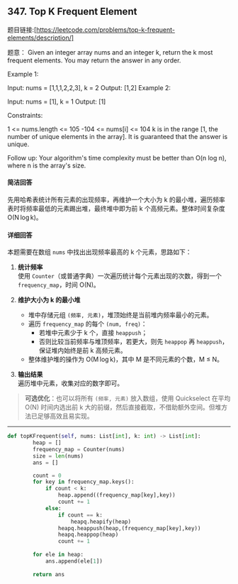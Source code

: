 ## 347. Top K Frequent Element

题目链接:[https://leetcode.com/problems/top-k-frequent-elements/description/]

题意： Given an integer array nums and an integer k, return the k most frequent elements. You may return the answer in any order.

Example 1:

Input: nums = [1,1,1,2,2,3], k = 2
Output: [1,2]
Example 2:

Input: nums = [1], k = 1
Output: [1]
 

Constraints:

1 <= nums.length <= 105
-104 <= nums[i] <= 104
k is in the range [1, the number of unique elements in the array].
It is guaranteed that the answer is unique.
 

Follow up: Your algorithm's time complexity must be better than O(n log n), where n is the array's size.


#### 简洁回答
先用哈希表统计所有元素的出现频率，再维护一个大小为 k 的最小堆，遍历频率表时将频率最低的元素踢出堆，最终堆中即为前 k 个高频元素。整体时间复杂度 O(N log k)。

#### 详细回答
本题需要在数组 `nums` 中找出出现频率最高的 k 个元素，思路如下：

1. **统计频率**  
   使用 `Counter`（或普通字典）一次遍历统计每个元素出现的次数，得到一个 `frequency_map`，时间 O(N)。

2. **维护大小为 k 的最小堆**  
   - 堆中存储元组 `(频率, 元素)`，堆顶始终是当前堆内频率最小的元素。  
   - 遍历 `frequency_map` 的每个 `(num, freq)`：  
     - 若堆中元素少于 k 个，直接 `heappush`；  
     - 否则比较当前频率与堆顶频率，若更大，则先 `heappop` 再 `heappush`，保证堆内始终是前 k 高频元素。  
   - 整体维护堆的操作为 O(M log k)，其中 M 是不同元素的个数，M ≤ N。

3. **输出结果**  
   遍历堆中元素，收集对应的数字即可。

> **可选优化**：也可以将所有 `(频率, 元素)` 放入数组，使用 Quickselect 在平均 O(N) 时间内选出前 k 大的前缀，然后直接截取，不借助额外空间。但堆方法已足够高效且易实现。


---


```python
def topKFrequent(self, nums: List[int], k: int) -> List[int]:
        heap = []
        frequency_map = Counter(nums)
        size = len(nums)
        ans = []

        count = 0
        for key in frequency_map.keys():
            if count < k:
                heap.append((frequency_map[key],key))
                count += 1
            else:
                if count == k:
                    heapq.heapify(heap)
                heapq.heappush(heap,(frequency_map[key],key))
                heapq.heappop(heap)
                count += 1
        
        for ele in heap:
            ans.append(ele[1])
        
        return ans
```
